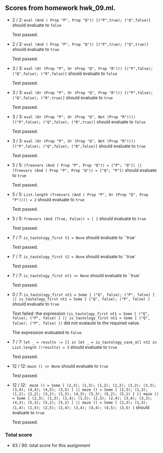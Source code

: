 ## Scores from homework hwk_09.ml.

+ 2 / 2: ``eval (And ( Prop "P", Prop "Q")) [("P",true); ("Q",false)]`` should evaluate to  ``false``

    Test passed.

+ 2 / 2: ``eval (And ( Prop "P", Prop "Q")) [("P",true); ("Q",true)]`` should evaluate to ``true``

    Test passed.

+ 3 / 3: ``eval (Or (Prop "P", Or (Prop "Q", Prop "R"))) [("P",false); ("Q",false); ("R",false)]`` should evaluate to ``false``

    Test passed.

+ 3 / 3: ``eval (Or (Prop "P", Or (Prop "Q", Prop "R"))) [("P",false); ("Q",false); ("R",true)]`` should evaluate to ``true``

    Test passed.

+ 3 / 3: ``eval (Or (Prop "P", Or (Prop "Q", Not (Prop "R")))) [("P",false); ("Q",false); ("R",true)]`` should evaluate to ``false``

    Test passed.

+ 3 / 3: ``eval (Or (Prop "P", Or (Prop "Q", Not (Prop "R")))) [("P",false); ("Q",false); ("R",false)]`` should evaluate to ``true``

    Test passed.

+ 5 / 5: ``(freevars (And ( Prop "P", Prop "Q")) = ["P"; "Q"]) || (freevars (And ( Prop "P", Prop "Q")) = ["Q"; "P"])`` should evaluate to ``true``

    Test passed.

+ 5 / 5: ``List.length (freevars (And ( Prop "P", Or (Prop "Q", Prop "P")))) = 2`` should evaluate to ``true``

    Test passed.

+ 5 / 5: ``freevars (And (True, False)) = [ ]`` should evaluate to ``true``

    Test passed.

+ 7 / 7: ``is_tautology_first t1 = None`` should evaluate to ``true`

    Test passed.

+ 7 / 7: ``is_tautology_first t2 = None`` should evaluate to ``true`

    Test passed.

+ 7 / 7: ``is_tautology_first nt1 <> None`` should evaluate to ``true`

    Test passed.

+ 0 / 7: ``is_tautology_first nt1 = Some [ ("Q", false); ("P", false) ] || is_tautology_first nt1 = Some [ ("Q", false); ("P", false) ]`` should evaluate to ``true``

    Test failed: the expression ``(is_tautology_first nt1 = Some [ ("Q", false); ("P", false) ] || is_tautology_first nt1 = Some [ ("Q", false); ("P", false) ])`` did not evalaute to the required value.

    The expression evaluated to ``false``.

+ 7 / 7: ``let _ = results := [] in let _ = is_tautology_save_all nt2 in List.length (!results) = 3`` should evaluate to ``true``

    Test passed.

+ 12 / 12: ``maze () <> None`` should evaluate to ``true``

    Test passed.

+ 12 / 12: `` maze () = Some [ (2,3); (1,3); (1,2); (2,2); (3,2); (3,3); (3,4); (4,4); (4,5); (3,5) ] || maze () = Some [ (2,3); (1,3); (1,2); (2,2); (3,2); (3,3); (4,3); (5,3); (5,2); (5,1) ] || maze () = Some [ (2,3); (1,3); (1,4); (1,5); (2,5); (2,4); (3,4); (3,3); (4,3); (5,3); (5,2); (5,1) ] || maze () = Some [ (2,3); (1,3); (1,4); (1,5); (2,5); (2,4); (3,4); (4,4); (4,5); (3,5) ]`` should evaluate to ``true``

    Test passed.

### Total score

+ 83 / 90: total score for this assignment

